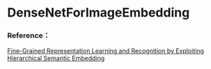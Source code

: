 # DenseNetForImageEmbedding
### Reference：
[Fine-Grained Representation Learning and Recognition by Exploiting Hierarchical Semantic Embedding](https://arxiv.org/pdf/1808.04505.pdf)
